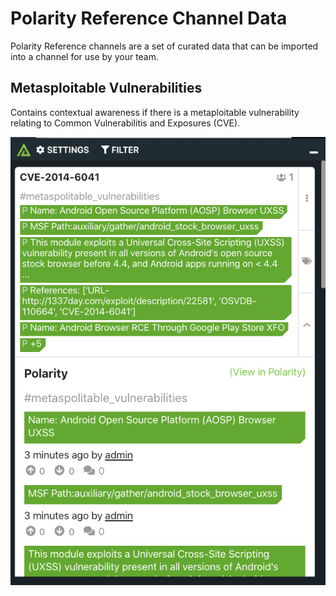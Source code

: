 # Polarity Reference Channel Data

Polarity Reference channels are a set of curated data that can be imported into a channel for use by your team.

## Metasploitable Vulnerabilities 

Contains contextual awareness if there is a metaploitable vulnerability relating to Common Vulnerabilitis and Exposures (CVE).

![image](metasploitable-vulnerabilities/images/meta.png)